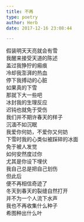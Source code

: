 ```yaml
---  
title: 不再  
type: poetry  
author: Herb  
date: 2017-12-16 23:08:44  

---  
```

假装明天天亮就会有雪  
我醒来接受天道的陈述  
盖过我狰狞的瘢痕  
冷却我澎湃的热血  
停下我搏动的心脏    
如果真的下雪  
那就下大一些吧  
冰封我的生理反应  
迟钝也就免于受伤  
我们并不期许春天的样子    
沉湎不如沉眠  
我爱你何妨，不爱你又何妨  
下雪时我的心类似被踩碎的冰面  
免于被人发觉  
如何安然度过你  
尤其是你设下埋伏  
我自己总是把自己划伤    
但此后  
便不再相信奇迹了  
冬天到春天的裂缝自然打开  
并不为一个人流下水声  
我也不再收集什么种子  
希图种出什么叶